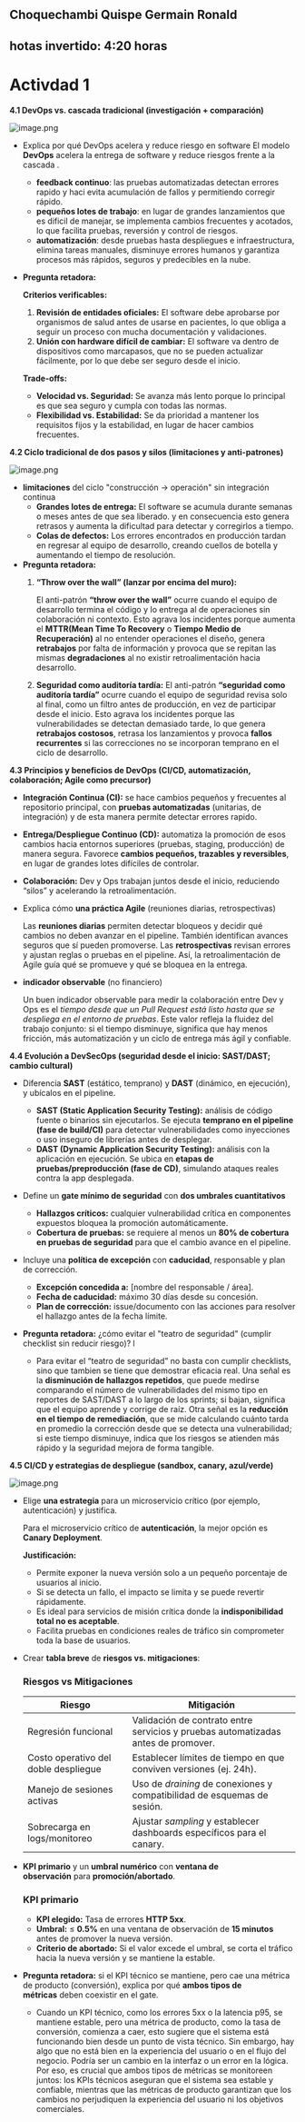 ## Choquechambi Quispe Germain Ronald
## hotas invertido: 4:20 horas


# Activdad 1

**4.1 DevOps vs. cascada tradicional (investigación + comparación)**

![image.png](imagenes/devops-vs-cascada.png)

- Explica por qué DevOps acelera y reduce riesgo en software
El modelo **DevOps** acelera la entrega de software y reduce riesgos frente a la cascada .
    - **feedback continuo**: las pruebas automatizadas detectan errores rapido y haci evita acumulación de fallos y permitiendo corregir rápido.
    - **pequeños lotes de trabajo**: en lugar de grandes lanzamientos que es dificil de manejar, se implementa cambios frecuentes y acotados, lo que facilita pruebas, reversión y control de riesgos.
    - **automatización**: desde pruebas hasta despliegues e infraestructura, elimina tareas manuales, disminuye errores humanos y garantiza procesos más rápidos, seguros y predecibles en la nube.
- **Pregunta retadora:**
    
    **Criterios verificables:**
    
    1. **Revisión de entidades oficiales:** El software debe aprobarse por organismos de salud antes de usarse en pacientes, lo que obliga a seguir un proceso con mucha documentación y validaciones.
    2. **Unión con hardware difícil de cambiar:** El software va dentro de dispositivos como marcapasos, que no se pueden actualizar fácilmente, por lo que debe ser seguro desde el inicio.
    
    **Trade-offs:**
    
    - **Velocidad vs. Seguridad:** Se avanza más lento porque lo principal es que sea seguro y cumpla con todas las normas.
    - **Flexibilidad vs. Estabilidad:** Se da prioridad a mantener los requisitos fijos y la estabilidad, en lugar de hacer cambios frecuentes.

**4.2 Ciclo tradicional de dos pasos y silos (limitaciones y anti-patrones)**

![image.png](imagenes/silos-equipos.png)

- **limitaciones** del ciclo "construcción -> operación" sin integración continua
    - **Grandes lotes de entrega:** El software se acumula durante semanas o meses antes de que sea  liberado. y en consecuencia esto genera retrasos y aumenta la dificultad para detectar y corregirlos a tiempo.
    - **Colas de defectos:** Los errores encontrados en producción tardan en regresar al equipo de desarrollo, creando cuellos de botella y aumentando el tiempo de resolución.
- **Pregunta retadora:**
    1. **“Throw over the wall” (lanzar por encima del muro):**
        
        
        El anti-patrón **“throw over the wall”** ocurre cuando el equipo de desarrollo termina el código y lo entrega al de operaciones sin colaboración ni contexto. Esto agrava los incidentes porque aumenta el **MTTR(Mean Time To Recovery** o **Tiempo Medio de Recuperación)** al no entender operaciones el diseño, genera **retrabajos** por falta de información y provoca que se repitan las mismas **degradaciones** al no existir retroalimentación hacia desarrollo.
        
    2. **Seguridad como auditoría tardía:**
    El anti-patrón **“seguridad como auditoría tardía”** ocurre cuando el equipo de seguridad revisa solo al final, como un filtro antes de producción, en vez de participar desde el inicio. Esto agrava los incidentes porque las vulnerabilidades se detectan demasiado tarde, lo que genera **retrabajos costosos**, retrasa los lanzamientos y provoca **fallos recurrentes** si las correcciones no se incorporan temprano en el ciclo de desarrollo.
    

**4.3 Principios y beneficios de DevOps (CI/CD, automatización, colaboración; Agile como precursor)**

- **Integración Continua (CI):** se hace cambios pequeños y frecuentes al repositorio principal, con **pruebas automatizadas** (unitarias, de integración) y de esta manera permite detectar errores rapido.
- **Entrega/Despliegue Continuo (CD):** automatiza la promoción de esos cambios hacia entornos superiores (pruebas, staging, producción) de manera segura. Favorece **cambios pequeños, trazables y reversibles**, en lugar de grandes lotes difíciles de controlar.
- **Colaboración:** Dev y Ops trabajan juntos desde el inicio, reduciendo “silos” y acelerando la retroalimentación.

- Explica cómo **una práctica Agile** (reuniones diarias, retrospectivas)
    
    Las **reuniones diarias** permiten detectar bloqueos y decidir qué cambios no deben avanzar en el pipeline. También identifican avances seguros que sí pueden promoverse. Las **retrospectivas** revisan errores y ajustan reglas o pruebas en el pipeline. Así, la retroalimentación de Agile guía qué se promueve y qué se bloquea en la entrega.
    
- **indicador observable** (no financiero)
    
    Un buen indicador observable para medir la colaboración entre Dev y Ops es el *tiempo desde que un Pull Request está listo hasta que se despliega en el entorno de pruebas*. Este valor refleja la fluidez del trabajo conjunto: si el tiempo disminuye, significa que hay menos fricción, más automatización y un ciclo de entrega más ágil y confiable.
    

**4.4 Evolución a DevSecOps (seguridad desde el inicio: SAST/DAST; cambio cultural)**

- Diferencia **SAST** (estático, temprano) y **DAST** (dinámico, en ejecución), y ubícalos en el pipeline.
    - **SAST (Static Application Security Testing):** análisis de código fuente o binarios sin ejecutarlos. Se ejecuta **temprano en el pipeline (fase de build/CI)** para detectar vulnerabilidades como inyecciones o uso inseguro de librerías antes de desplegar.
    - **DAST (Dynamic Application Security Testing):** análisis con la aplicación en ejecución. Se ubica en **etapas de pruebas/preproducción (fase de CD)**, simulando ataques reales contra la app desplegada.
- Define un **gate mínimo de seguridad** con **dos umbrales cuantitativos**
    - **Hallazgos críticos:** cualquier vulnerabilidad crítica en componentes expuestos bloquea la promoción automáticamente.
    - **Cobertura de pruebas:** se requiere al menos un **80% de cobertura en pruebas de seguridad** para que el cambio avance en el pipeline.
- Incluye una **política de excepción** con **caducidad**, responsable y plan de corrección.
    
    
    - **Excepción concedida a:** [nombre del responsable / área].
    - **Fecha de caducidad:** máximo 30 días desde su concesión.
    - **Plan de corrección:** issue/documento con las acciones para resolver el hallazgo antes de la fecha límite.
- **Pregunta retadora:** ¿cómo evitar el "teatro de seguridad" (cumplir checklist sin reducir riesgo)? l
    - Para evitar el “teatro de seguridad” no basta con cumplir checklists, sino que tambien se tiene que demostrar eficacia real. Una señal es la **disminución de hallazgos repetidos**, que puede medirse comparando el número de vulnerabilidades del mismo tipo en reportes de SAST/DAST a lo largo de los sprints; si bajan, significa que el equipo aprende y corrige de raíz. Otra señal es la **reducción en el tiempo de remediación**, que se mide calculando cuánto tarda en promedio la corrección desde que se detecta una vulnerabilidad; si este tiempo disminuye, indica que los riesgos se atienden más rápido y la seguridad mejora de forma tangible.

**4.5 CI/CD y estrategias de despliegue (sandbox, canary, azul/verde)**

![image.png](imagenes/pipeline_canary.png)

- Elige **una estrategia** para un microservicio crítico (por ejemplo, autenticación) y justifica.
    
    Para el microservicio crítico de **autenticación**, la mejor opción es **Canary Deployment**.
    
    **Justificación:**
    
    - Permite exponer la nueva versión solo a un pequeño porcentaje de usuarios al inicio.
    - Si se detecta un fallo, el impacto se limita y se puede revertir rápidamente.
    - Es ideal para servicios de misión crítica donde la **indisponibilidad total no es aceptable**.
    - Facilita pruebas en condiciones reales de tráfico sin comprometer toda la base de usuarios.
- Crear **tabla breve** de **riesgos vs. mitigaciones**:
    
    ### Riesgos vs Mitigaciones
    
    | Riesgo | Mitigación |
    | --- | --- |
    | Regresión funcional | Validación de contrato entre servicios y pruebas automatizadas antes de promover. |
    | Costo operativo del doble despliegue | Establecer límites de tiempo en que conviven versiones (ej. 24h). |
    | Manejo de sesiones activas | Uso de *draining* de conexiones y compatibilidad de esquemas de sesión. |
    | Sobrecarga en logs/monitoreo | Ajustar *sampling* y establecer dashboards específicos para el canary. |
- **KPI primario** y un **umbral numérico** con **ventana de observación** para **promoción/abortado**.
    
    ### KPI primario
    
    - **KPI elegido:** Tasa de errores **HTTP 5xx**.
    - **Umbral:** ≤ **0.5%** en una ventana de observación de **15 minutos** antes de promover la nueva versión.
    - **Criterio de abortado:** Si el valor excede el umbral, se corta el tráfico hacia la nueva versión y se mantiene la estable.
- **Pregunta retadora:** si el KPI técnico se mantiene, pero cae una métrica de producto (conversión), explica por qué **ambos tipos de métricas** deben coexistir en el gate.
    
    - Cuando un KPI técnico, como los errores 5xx o la latencia p95, se mantiene estable, pero una métrica de producto, como la tasa de conversión, comienza a caer, esto sugiere que el sistema está funcionando bien desde un punto de vista técnico. Sin embargo, hay algo que no está bien en la experiencia del usuario o en el flujo del negocio. Podría ser un cambio en la interfaz o un error en la lógica. Por eso, es crucial que ambos tipos de métricas se monitoreen juntos: los KPIs técnicos aseguran que el sistema sea estable y confiable, mientras que las métricas de producto garantizan que los cambios no perjudiquen la experiencia del usuario ni los objetivos comerciales.